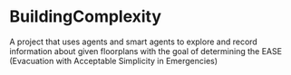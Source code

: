 # BuildingComplexity
A project that uses agents and smart agents to explore and record information about given floorplans with the goal of determining the EASE (Evacuation with Acceptable Simplicity in Emergencies)

